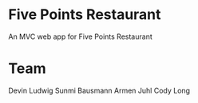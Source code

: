 # Five Points Restaurant

An MVC web app for Five Points Restaurant

# Team
Devin Ludwig
Sunmi Bausmann
Armen Juhl
Cody Long

